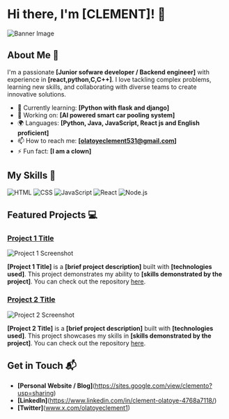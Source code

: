 # Hi there, I'm [CLEMENT]! 👋

![Banner Image](your_banner_image_url_here)

## About Me 🚀

I'm a passionate **[Junior sofware developer / Backend engineer]** with experience in **[react,python,C,C++]**. I love tackling complex problems, learning new skills, and collaborating with diverse teams to create innovative solutions.

- 🌱 Currently learning: **[Python with flask and django]**
- 🔭 Working on: **[AI powered smart car pooling system]**
- 🌍 Languages: **[Python, Java, JavaScript, React js and English proficient]**
- 📫 How to reach me: **[olatoyeclement531@gmail.com]**
- ⚡ Fun fact: **[I am a clown]**

## My Skills 🧠

![HTML](https://img.shields.io/badge/-HTML-E34F26?style=flat-square&logo=html5&logoColor=white)
![CSS](https://img.shields.io/badge/-CSS-1572B6?style=flat-square&logo=css3&logoColor=white)
![JavaScript](https://img.shields.io/badge/-JavaScript-F7DF1E?style=flat-square&logo=javascript&logoColor=black)
![React](https://img.shields.io/badge/-React-61DAFB?style=flat-square&logo=react&logoColor=black)
![Node.js](https://img.shields.io/badge/-Node.js-339933?style=flat-square&logo=node.js&logoColor=white)

## Featured Projects 💻

### [Project 1 Title](project_1_link)

![Project 1 Screenshot](project_1_screenshot_url)

**[Project 1 Title]** is a **[brief project description]** built with **[technologies used]**. This project demonstrates my ability to **[skills demonstrated by the project]**. You can check out the repository [here](project_1_repository_link).

### [Project 2 Title](project_2_link)

![Project 2 Screenshot](project_2_screenshot_url)

**[Project 2 Title]** is a **[brief project description]** built with **[technologies used]**. This project showcases my skills in **[skills demonstrated by the project]**. You can check out the repository [here](project_2_repository_link).

## Get in Touch 📬

- **[Personal Website / Blog]**(https://sites.google.com/view/clemento?usp=sharing)
- **[LinkedIn]**(https://www.linkedin.com/in/clement-olatoye-4768a7118/)
- **[Twitter]**(www.x.com/olatoyeclement1)
